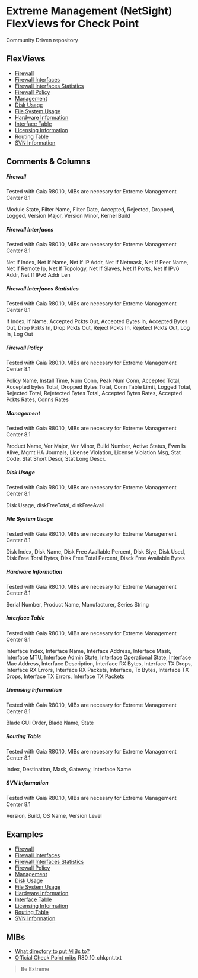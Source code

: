 # Extreme Management (NetSight) FlexViews for Check Point

Community Driven repository


## FlexViews
* [Firewall](tpl/CheckPoint_Firewall.tpl?raw=true)
* [Firewall Interfaces](tpl/CheckPoint_Firewall_Interfaces.tpl?raw=true)
* [Firewall Interfaces Statistics](tpl/CheckPoint_Firewall_Interfaces_stats.tpl?raw=true)
* [Firewall Policy](tpl/CheckPoint_Firewall_Policy.tpl?raw=true)
* [Management](tpl/CheckPoint_Mgmt.tpl?raw=true)
* [Disk Usage](tpl/CheckPoint_Disk_Usage.tpl?raw=true)
* [File System Usage](tpl/CheckPoint_Multi_Disk_Usage.tpl?raw=true)
* [Hardware Information](tpl/CheckPoint_Hardware_Information.tpl?raw=true)
* [Interface Table](tpl/CheckPoint_Interface_table.tpl?raw=true)
* [Licensing Information](tpl/CheckPoint_Licensing_Information.tpl?raw=true)
* [Routing Table](tpl/CheckPoint_Routing_Table.tpl?raw=true)
* [SVN Information](tpl/CheckPoint_SVN_info.tpl?raw=true)

## Comments & Columns

##### Firewall
Tested with Gaia R80.10, MIBs are necesary for Extreme Management Center 8.1

Module State, Filter Name, Filter Date, Accepted, Rejected, Dropped, Logged, Version Major, Version Minor, Kernel Build

##### Firewall Interfaces
Tested with Gaia R80.10, MIBs are necesary for Extreme Management Center 8.1

Net If Index, Net If Name, Net If IP Addr, Net If Netmask, Net If Peer Name, Net If Remote Ip, Net If Topology, Net If Slaves, Net If Ports, Net If IPv6 Addr, Net If IPv6 Addr Len

##### Firewall Interfaces Statistics
Tested with Gaia R80.10, MIBs are necesary for Extreme Management Center 8.1

If Index, If Name, Accepted Pckts Out, Accepted Bytes In, Accepted Bytes Out, Drop Pxkts In, Drop Pckts Out, Reject Pckts In, Rejetect Pckts Out, Log In, Log Out

##### Firewall Policy
Tested with Gaia R80.10, MIBs are necesary for Extreme Management Center 8.1

Policy Name, Install Time, Num Conn, Peak Num Conn, Accepted Total, Accepted bytes Total, Dropped Bytes Total, Conn Table Limit, Logged Total, Rejected Total, Rejetected Bytes Total, Accepted Bytes Rates, Accepted Pckts Rates, Conns Rates

##### Management
Tested with Gaia R80.10, MIBs are necesary for Extreme Management Center 8.1

Product Name, Ver Major, Ver Minor, Build Number, Active Status, Fwm Is Alive, Mgmt HA Journals, License Violation, License Violation Msg, Stat Code, Stat Short Descr, Stat Long Descr.

##### Disk Usage
Tested with Gaia R80.10, MIBs are necesary for Extreme Management Center 8.1

Disk Usage, diskFreeTotal, diskFreeAvail

##### File System Usage
Tested with Gaia R80.10, MIBs are necesary for Extreme Management Center 8.1

Disk Index, Disk Name, Disk Free Available Percent, Disk Siye, Disk Used, Disk Free Total Bytes, Disk Free Total Percent, Disck Free Available Bytes

##### Hardware Information
Tested with Gaia R80.10, MIBs are necesary for Extreme Management Center 8.1

Serial Number, Product Name, Manufacturer, Series String

##### Interface Table
Tested with Gaia R80.10, MIBs are necesary for Extreme Management Center 8.1

Interface Index, Interface Name, Interface Address, Interface Mask, Interface MTU, Interface Admin State, Interface Operational State, Interface Mac Address, Interface Description, Interface RX Bytes, Interface TX Drops, Interface RX Errors, Interface RX Packets, Interface, Tx Bytes, Interface TX Drops, Interface TX Errors, Interface TX Packets

##### Licensing Information
Tested with Gaia R80.10, MIBs are necesary for Extreme Management Center 8.1

Blade GUI Order, Blade Name, State

##### Routing Table
Tested with Gaia R80.10, MIBs are necesary for Extreme Management Center 8.1

Index, Destination, Mask, Gateway, Interface Name

##### SVN Information
Tested with Gaia R80.10, MIBs are necesary for Extreme Management Center 8.1

Version, Build, OS Name, Version Level


## Examples
* [Firewall](sample/CheckPoint-Firewall.png?raw=true)
* [Firewall Interfaces](sample/CheckPoint-Firewall-Interfaces.png?raw=true)
* [Firewall Interfaces Statistics](sample/CheckPoint-Firewall-Interfaces-stats.png?raw=true)
* [Firewall Policy](sample/CheckPoint-Firewall-Policy.png?raw=true)
* [Management](sample/CheckPoint-MGMT.png?raw=true)
* [Disk Usage](sample/CheckPoint-Disk_Usage.png?raw=true)
* [File System Usage](sample/CheckPoint-MultiDisk.png?raw=true)
* [Hardware Information](sample/CheckPoint-Hardware.png?raw=true)
* [Interface Table](sample/Checkpoint-Interface-table.png?raw=true)
* [Licensing Information](sample/CheckPoint-Licensing.png?raw=true)
* [Routing Table](sample/CheckPoint-Routing.png?raw=true)
* [SVN Information](sample/CheckPoint-SVN.png?raw=true)


## MIBs
* [What directory to put MIBs to?](https://gtacknowledge.extremenetworks.com/articles/How_To/Netsight-Importing-a-MIB-into-Netsight)
* [Official Check Point mibs](https://supportcenter.checkpoint.com/supportcenter/portal?eventSubmit_doGoviewsolutiondetails=&solutionid=sk90470)
R80_10_chkpnt.txt

>Be Extreme